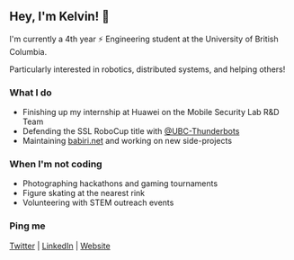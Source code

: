 ## Hey, I'm Kelvin! 👋

I'm currently a 4th year :zap: Engineering student at the University of British Columbia. 

Particularly interested in robotics, distributed systems, and helping others!

### What I do
- Finishing up my internship at Huawei on the Mobile Security Lab R&D Team
- Defending the SSL RoboCup title with [@UBC-Thunderbots](https://github.com/UBC-Thunderbots/Software)
- Maintaining [babiri.net](https://www.babiri.net/#/) and working on new side-projects

### When I'm not coding
- Photographing hackathons and gaming tournaments
- Figure skating at the nearest rink
- Volunteering with STEM outreach events

### Ping me
[Twitter](https://twitter.com/NotCelsiusDeg) | [LinkedIn](https://www.linkedin.com/in/kelvinkoon/) | [Website](http://kelvinkoon.github.io/)
